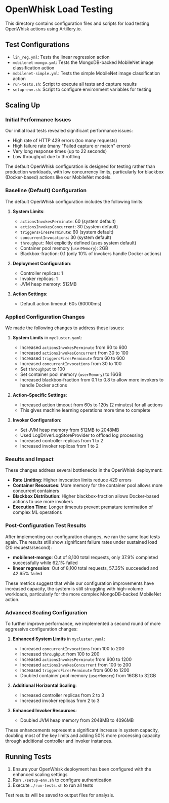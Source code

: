 # OpenWhisk Load Testing

This directory contains configuration files and scripts for load testing OpenWhisk actions using Artillery.io.

## Test Configurations

- `lin_reg.yml`: Tests the linear regression action
- `mobilenet-mongo.yml`: Tests the MongoDB-backed MobileNet image classification action
- `mobilenet-simple.yml`: Tests the simple MobileNet image classification action
- `run-tests.sh`: Script to execute all tests and capture results
- `setup-env.sh`: Script to configure environment variables for testing

## Scaling Up

### Initial Performance Issues

Our initial load tests revealed significant performance issues:

- High rate of HTTP 429 errors (too many requests)
- High failure rate (many "Failed capture or match" errors)
- Very long response times (up to 22 seconds)
- Low throughput due to throttling

The default OpenWhisk configuration is designed for testing rather than production workloads, with low concurrency limits, particularly for blackbox (Docker-based) actions like our MobileNet models.

### Baseline (Default) Configuration

The default OpenWhisk configuration includes the following limits:

1. **System Limits**:
   - `actionsInvokesPerminute`: 60 (system default)
   - `actionsInvokesConcurrent`: 30 (system default)
   - `triggersFiresPerminute`: 60 (system default)
   - `concurrentInvocations`: 30 (system default)
   - `throughput`: Not explicitly defined (uses system default)
   - Container pool memory (`userMemory`): 2GB
   - Blackbox-fraction: 0.1 (only 10% of invokers handle Docker actions)

2. **Deployment Configuration**:
   - Controller replicas: 1
   - Invoker replicas: 1
   - JVM heap memory: 512MB

3. **Action Settings**:
   - Default action timeout: 60s (60000ms)

### Applied Configuration Changes

We made the following changes to address these issues:

1. **System Limits** in `mycluster.yaml`:
   - Increased `actionsInvokesPerminute` from 60 to 600
   - Increased `actionsInvokesConcurrent` from 30 to 100
   - Increased `triggersFiresPerminute` from 60 to 600
   - Increased `concurrentInvocations` from 30 to 100
   - Set `throughput` to 100
   - Set container pool memory (`userMemory`) to 16GB
   - Increased blackbox-fraction from 0.1 to 0.8 to allow more invokers to handle Docker actions

2. **Action-Specific Settings**:
   - Increased action timeout from 60s to 120s (2 minutes) for all actions
   - This gives machine learning operations more time to complete

3. **Invoker Configuration**:
   - Set JVM heap memory from 512MB to 2048MB
   - Used LogDriverLogStoreProvider to offload log processing
   - Increased controller replicas from 1 to 2
   - Increased invoker replicas from 1 to 2

### Results and Impact

These changes address several bottlenecks in the OpenWhisk deployment:

- **Rate Limiting**: Higher invocation limits reduce 429 errors
- **Container Resources**: More memory for the container pool allows more concurrent containers
- **Blackbox Distribution**: Higher blackbox-fraction allows Docker-based actions to use more invokers
- **Execution Time**: Longer timeouts prevent premature termination of complex ML operations

### Post-Configuration Test Results

After implementing our configuration changes, we ran the same load tests again. The results still show significant failure rates under sustained load (20 requests/second):

- **mobilenet-mongo**: Out of 8,100 total requests, only 37.9% completed successfully while 62.1% failed
- **linear regression**: Out of 8,100 total requests, 57.35% succeeded and 42.65% failed

These metrics suggest that while our configuration improvements have increased capacity, the system is still struggling with high-volume workloads, particularly for the more complex MongoDB-backed MobileNet action.

### Advanced Scaling Configuration

To further improve performance, we implemented a second round of more aggressive configuration changes:

1. **Enhanced System Limits** in `mycluster.yaml`:
   - Increased `concurrentInvocations` from 100 to 200
   - Increased `throughput` from 100 to 200
   - Increased `actionsInvokesPerminute` from 600 to 1200
   - Increased `actionsInvokesConcurrent` from 100 to 200
   - Increased `triggersFiresPerminute` from 600 to 1200
   - Doubled container pool memory (`userMemory`) from 16GB to 32GB

2. **Additional Horizontal Scaling**:
   - Increased controller replicas from 2 to 3
   - Increased invoker replicas from 2 to 3

3. **Enhanced Invoker Resources**:
   - Doubled JVM heap memory from 2048MB to 4096MB

These enhancements represent a significant increase in system capacity, doubling most of the key limits and adding 50% more processing capacity through additional controller and invoker instances.

## Running Tests

1. Ensure your OpenWhisk deployment has been configured with the enhanced scaling settings
2. Run `./setup-env.sh` to configure authentication
3. Execute `./run-tests.sh` to run all tests

Test results will be saved to output files for analysis.